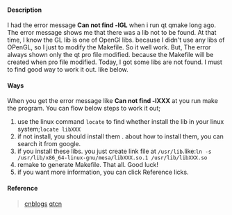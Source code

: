 #### Description

I had the error message **Can not find -lGL** when i run qt qmake long ago. The error message shows me that there was a lib not to be found. At that time, I know the GL lib is one of OpenGl libs. because I didn't use any libs of OPenGL, so I just to modify the Makefile. So it well work. But, The error always shown only the qt pro file modified. because the Makefile will be created when pro file modified. Today, I got some libs are not found. I must to find good way to work it out. like below.

#### Ways

When you get the error message like **Can not find -lXXX** at you run make the program. You can flow below steps to work it out;

1. use the linux command `locate` to find whether install the lib in your linux system;`locate libXXX`
2. if not install, you should install them . about how to install them, you can search it from google.
3. if you install these libs. you just create link file at `/usr/lib`.like:`ln -s /usr/lib/x86_64-linux-gnu/mesa/libXXX.so.1 /usr/lib/libXXX.so`
4. remake to generate Makefile. That all. Good luck!
5. if you want more information, you can click Reference licks.

#### Reference

> [cnblogs](www.cnblogs.com/coding-my-life/p/5677256.html)
> [qtcn](http://www.qtcn.org/bbs/simple/?t51311.html)

